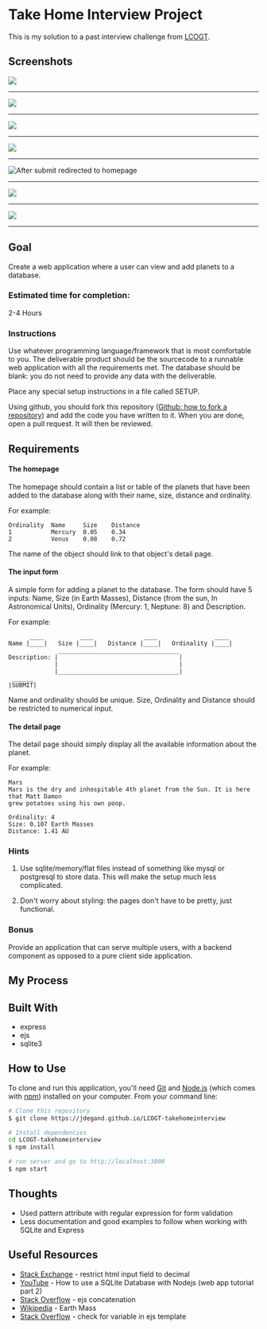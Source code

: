 # Take Home Interview Project

This is my solution to a past interview challenge from [LCOGT](https://github.com/LCOGT). 

## Screenshots 

![](screenshots/LCOGT-homepage-mobile.png)

***

![](screenshots/LCOGT-add-planet-view-1.png)

***

![](screenshots/LCOGT-add-planet-view-2.png)

***

![](screenshots/LCOGT-add-planet-view-error.png)

***

![](screenshots/LCOGT-homepage-after-submit.png "After submit redirected to homepage")

***

![](screenshots/LCOGT-planet-detail-1.png)

***

![](screenshots/LCOGT-planet-detail-2.png)

***

## Goal
Create a web application where a user can view and add planets to a database.

### Estimated time for completion:
2-4 Hours

### Instructions
Use whatever programming language/framework that is most comfortable to you. The deliverable
product should be the sourcecode to a runnable web application with all the requirements met.
The database should be blank: you do not need to provide any data with the deliverable.

Place any special setup instructions in a file called SETUP.

Using github, you should fork this repository ([Github: how to fork a repository](https://help.github.com/articles/fork-a-repo/)) and add the code you have written to it. When you are done, open a pull request. It will then be reviewed.

## Requirements

#### The homepage

The homepage should contain a list or table of the planets that have been added to the database
along with their name, size, distance and ordinality.

For example:

    Ordinality  Name     Size    Distance
    1           Mercury  0.05    0.34
    2           Venus    0.08    0.72

The name of the object should link to that object's detail page.

#### The input form

A simple form for adding a planet to the database. The form should have 5 inputs:
Name, Size (in Earth Masses), Distance (from the sun, In Astronomical Units), Ordinality (Mercury: 1, Neptune: 8)
and Description.

For example:

          ____          ____              ____                ____
    Name |____|   Size |____|   Distance |____|   Ordinality |____|
                  __________________________________
    Description: |                                  |
                 |                                  |
                 |__________________________________|
     ______
    |SUBMIT|

Name and ordinality should be unique. Size, Ordinality and Distance should be restricted to numerical input.

#### The detail page
The detail page should simply display all the available information about the planet.

For example:

    Mars
    Mars is the dry and inhospitable 4th planet from the Sun. It is here that Matt Damon
    grew potatoes using his own poop.

    Ordinality: 4
    Size: 0.107 Earth Masses
    Distance: 1.41 AU

### Hints

1. Use sqlite/memory/flat files instead of something like mysql or postgresql to store data. This will make the setup much less complicated.

2. Don't worry about styling: the pages don't have to be pretty, just functional.

### Bonus
Provide an application that can serve multiple users, with a backend component as opposed to a pure client side application.

## My Process

## Built With

- express
- ejs
- sqlite3

## How to Use

To clone and run this application, you'll need [Git](https://git-scm.com) and [Node.js](https://nodejs.org/en/download/) (which comes with [npm](http://npmjs.com)) installed on your computer. From your command line:

```bash
# Clone this repository 
$ git clone https://jdegand.github.io/LCOGT-takehomeinterview

# Install dependencies
cd LCOGT-takehomeinterview
$ npm install

# run server and go to http://localhost:3000
$ npm start
```

## Thoughts

- Used pattern attribute with regular expression for form validation
- Less documentation and good examples to follow when working with SQLite and Express

## Useful Resources

- [Stack Exchange](https://codereview.stackexchange.com/questions/128036/restrict-html-input-field-to-decimal#:~:text=You%20are%20only%20allowing%20zero,d%7B0%2C4%7D%20.) - restrict html input field to decimal
- [YouTube](https://www.youtube.com/watch?v=qdV9S7UE99o) - How to use a SQLite Database with Nodejs (web app tutorial part 2)
- [Stack Overflow](https://stackoverflow.com/questions/56095635/how-to-concatenate-strings-in-an-html-attribute-using-ejs) - ejs concatenation
- [Wikipedia](https://en.wikipedia.org/wiki/Earth_mass#:~:text=The%20current%20best%20estimate%20for,six%20ronnagrams%2C%20or%206.0%20Rg.) - Earth Mass
- [Stack Overflow](https://stackoverflow.com/questions/5372559/what-is-the-proper-way-to-check-for-existence-of-variable-in-an-ejs-template-us) - check for variable in ejs template
